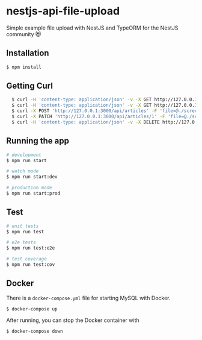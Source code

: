 # nestjs-api-file-upload

Simple example file upload with NestJS and TypeORM for the NestJS community 😻

## Installation

```bash
$ npm install
```

## Getting Curl

```bash
  $ curl -H 'content-type: application/json' -v -X GET http://127.0.0.1:3000/api/articles  
  $ curl -H 'content-type: application/json' -v -X GET http://127.0.0.1:3000/api/articles/:id 
  $ curl -X POST 'http://127.0.0.1:3000/api/articles' -F 'file=@./screenshot.jpg' -F 'title=title #1' -F 'description=description #1'
  $ curl -X PATCH 'http://127.0.0.1:3000/api/articles/1' -F 'file=@./screenshot.jpg' -F 'title=title update #1' -F 'description=description update #1'
  $ curl -H 'content-type: application/json' -v -X DELETE http://127.0.0.1:3000/api/articles/:id 
```

## Running the app

```bash
# development
$ npm run start

# watch mode
$ npm run start:dev

# production mode
$ npm run start:prod
```

## Test

```bash
# unit tests
$ npm run test

# e2e tests
$ npm run test:e2e

# test coverage
$ npm run test:cov
```


## Docker

There is a `docker-compose.yml` file for starting MySQL with Docker.

`$ docker-compose up`

After running, you can stop the Docker container with

`$ docker-compose down`
